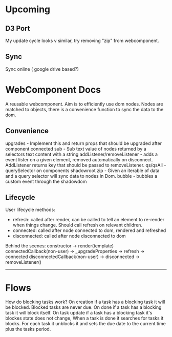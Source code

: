 # Upcoming

## D3 Port

My update cycle looks v similar, try removing "zip" from webcomponent.

## Sync

Sync online ( google drive based?)

# WebComponent Docs

A reusable webcomponent. Aim is to efficiently use dom nodes.
Nodes are matched to objects, there is a convenience function to sync the data to the dom.

## Convenience

upgrades - Implement this and return props that should be upgraded after component connected
sub - Sub text value of nodes returned by a selectors text content with a string
addListener/removeListener - adds a event lister on a given element, removed automatically on disconnect. AddListener returns key that should be passed to removeListener.
qs/qsAll - querySelector on components shadowroot
zip - Given an iterable of data and a query selector will sync data to nodes in Dom.
bubble - bubbles a custom event through the shadowdom

## Lifecycle

User lifecycle methods:

- refresh: called after render, can be called to tell an element to re-render when things change. Should call refresh on relevant children.
- connected: called after node connected to dom, rendered and refreshed
- disconnected: called after node disconnected to dom

Behind the scenes:
constructor -> render(template)
connectedCallback(non-user) -> \_upgradeProperties -> refresh -> connected
disconnectedCallback(non-user) -> disconnected -> removeListener()

---

# Flows

How do blocking tasks work?
On creation if a task has a blocking task it will be blocked.
Blocked tasks are never due.
On done if a task has a blocking task it will block itself.
On task update if a task has a blocking task it's blockes state does not change,
When a task is done it searches for tasks it blocks.
For each task it unblocks it and sets the due date to the current time plus the tasks period.

